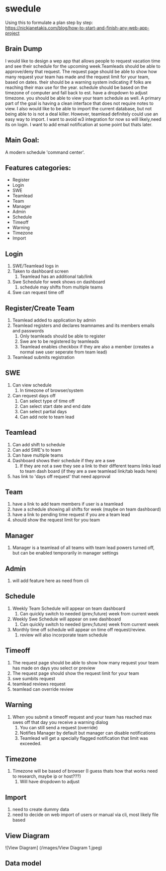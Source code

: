 # swedule
Using this to formulate a plan step by step:
https://nickjanetakis.com/blog/how-to-start-and-finish-any-web-app-project

## Brain Dump 
I would like to design a wep app that allows people to request vacation time and see their schedule for the upcoming week.Teamleads should be able to approve/deny that request. The request page should be able to show how many request your team has made and the request limit for your team, based on dates. their should be a warning system indicating if folks are reaching their max use for the year. schedule should be based on the timezone of computer and fall back to est. have a dropdown to adjust timezone. you should be able to view your team schedule as well. A primary part of the goal is having a clean interface that does not require notes to view. I also would like to be able to import the current database, but not being able to is not a deal killer. However, teamlead definitely could use an easy way to import. I want to avoid w3 integration for now so will likely,need its on login. I want to add email notification at some point but thats later.

## Main Goal:
A modern schedule 'command center'.

## Features categories:
* Register
* Login
* SWE
* Teamlead
* Team
* Manager
* Admin
* Schedule
* Timeoff
* Warning
* Timezone
* Import

## Login
1. SWE/Teamlead logs in
1. Taken to dashboard screen
   1. Teamlead has an additional tab/link
1. Swe Schedule for week shows on dashboard
   1. schedule may shifts from multiple teams
1. Swe can request time off

## Register/Create Team
1. Teamlead added to application by admin 
1. Teamlead registers and declares teamnames and its members emails and passwords
   1. Only teamleads should be able to register
   1. Swe are to be registered by teamleads
   1. Teamlead enables checkbox if they are also a member (creates a normal swe user seperate from team lead)
1. Teamlead submits registration
      
## SWE
1. Can view schedule
   1. In timezone of browser/system
1. Can request days off
   1. Can select type of time off
   1. Can select start date and end date
   1. Can select partial days
   1. Can add note to team lead
   
## Teamlead
1. Can add shift to schedule
1. Can add SWE's to team 
1. Can have multiple teams
1. Dashboard shows their schedule if they are a swe
   1. If they are not a swe they see a link to their different teams links lead to team dash board (if they are a swe teamlead link/tab leads here)
1. has link to 'days off request' that need approval

## Team
1. have a link to add team members if user is a teamlead
1. have a schedule showing all shifts for week (maybe on team dashboard)
1. have a link to pending time request if you are a team lead
1. should show the request limit for you team
 
## Manager
1. Manager is a teamlead of all teams with team lead powers turned off, but can be enabled temporarily in manager settings

## Admin
1. will add feature here as need from cli

## Schedule
1. Weekly Team Schedule will appear on team dashboard
   1. Can quickly switch to needed (prev,future) week from current week
1. Weekly Swe Schedule will appear on swe dashboard
   1. Can quickly switch to needed (prev,future) week from current week
1. Monthly time off schedule will appear on time off request/review.
   1. review will also incorporate team schedule
   
## Timeoff
1. The request page should be able to show how many request your team has made on days you select or preview
1. The request page should show the request limit for your team
1. swe sumbits request
1. teamlead reviews request
1. teamlead can override review

## Warning
1. When you submit a timeoff request and your team has reached max swes off that day you receive a warning dialog
   1. You can still send a request (override)
   1. Notifies Manager by default but manager can disable notifications
   1. Teamlead will get a specially flagged notification that limit was exceeded.

## Timezone
1. Timezone will be based of browser (I guess thats how that works need to research, maybe ip or host???)
   1.  Will have dropdown to adjust
   
## Import
1. need to create dummy data
1. need to decide on web import of users or manual via cli, most likely file based

## View Diagram

![View Diagram] (/images/View Diagram 1.jpeg)



## Data model
   




